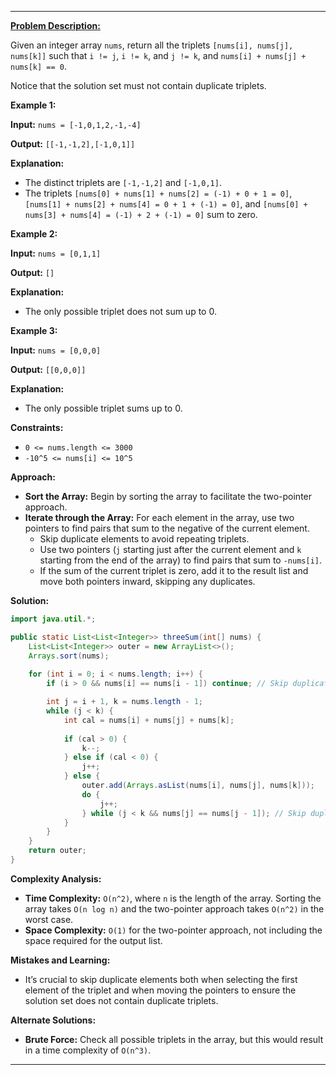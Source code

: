 
---

[**Problem Description:**](https://leetcode.com/problems/3sum/description/)

Given an integer array `nums`, return all the triplets `[nums[i], nums[j], nums[k]]` such that `i != j`, `i != k`, and `j != k`, and `nums[i] + nums[j] + nums[k] == 0`.

Notice that the solution set must not contain duplicate triplets.

**Example 1:**

**Input:** `nums = [-1,0,1,2,-1,-4]`

**Output:** `[[-1,-1,2],[-1,0,1]]`

**Explanation:** 
- The distinct triplets are `[-1,-1,2]` and `[-1,0,1]`.
- The triplets `[nums[0] + nums[1] + nums[2] = (-1) + 0 + 1 = 0]`, `[nums[1] + nums[2] + nums[4] = 0 + 1 + (-1) = 0]`, and `[nums[0] + nums[3] + nums[4] = (-1) + 2 + (-1) = 0]` sum to zero.

**Example 2:**

**Input:** `nums = [0,1,1]`

**Output:** `[]`

**Explanation:** 
- The only possible triplet does not sum up to 0.

**Example 3:**

**Input:** `nums = [0,0,0]`

**Output:** `[[0,0,0]]`

**Explanation:** 
- The only possible triplet sums up to 0.

**Constraints:**

- `0 <= nums.length <= 3000`
- `-10^5 <= nums[i] <= 10^5`

**Approach:**

- **Sort the Array:** Begin by sorting the array to facilitate the two-pointer approach.
- **Iterate through the Array:** For each element in the array, use two pointers to find pairs that sum to the negative of the current element.
  - Skip duplicate elements to avoid repeating triplets.
  - Use two pointers (`j` starting just after the current element and `k` starting from the end of the array) to find pairs that sum to `-nums[i]`.
  - If the sum of the current triplet is zero, add it to the result list and move both pointers inward, skipping any duplicates.

**Solution:**

```java
import java.util.*;

public static List<List<Integer>> threeSum(int[] nums) {
    List<List<Integer>> outer = new ArrayList<>();
    Arrays.sort(nums);
    
    for (int i = 0; i < nums.length; i++) {
        if (i > 0 && nums[i] == nums[i - 1]) continue; // Skip duplicates

        int j = i + 1, k = nums.length - 1;
        while (j < k) {
            int cal = nums[i] + nums[j] + nums[k];
            
            if (cal > 0) {
                k--;
            } else if (cal < 0) {
                j++;
            } else {
                outer.add(Arrays.asList(nums[i], nums[j], nums[k]));
                do {
                    j++;
                } while (j < k && nums[j] == nums[j - 1]); // Skip duplicates
            }
        }
    }
    return outer;
}
```

**Complexity Analysis:**

- **Time Complexity:** `O(n^2)`, where `n` is the length of the array. Sorting the array takes `O(n log n)` and the two-pointer approach takes `O(n^2)` in the worst case.
- **Space Complexity:** `O(1)` for the two-pointer approach, not including the space required for the output list.

**Mistakes and Learning:**

- It’s crucial to skip duplicate elements both when selecting the first element of the triplet and when moving the pointers to ensure the solution set does not contain duplicate triplets.

**Alternate Solutions:**

- **Brute Force:** Check all possible triplets in the array, but this would result in a time complexity of `O(n^3)`.

---
